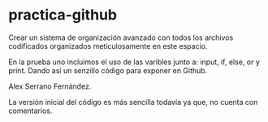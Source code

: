 # practica-github
Crear un sistema de organización avanzado con todos los archivos codificados organizados meticulosamente en este espacio.

En la prueba uno incluimos el uso de las varibles junto a: input, if, else, or y print. Dando así un senzillo código para exponer en Github.

Alex Serrano Fernández.

La versión inicial del código es más sencilla todavía ya que, no cuenta con comentarios.
